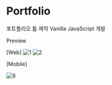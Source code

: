 # Portfolio
 포트폴리오 틀 제작
 Vanilla JavaScript 개발
 

Preview

[Web]
![1](https://user-images.githubusercontent.com/68384429/121136594-cb70ed00-c870-11eb-96ba-896209f1c611.JPG)
![2](https://user-images.githubusercontent.com/68384429/121136727-ec394280-c870-11eb-809a-ec6a042084f3.JPG)

[Mobile]

![6](https://user-images.githubusercontent.com/68384429/121136737-ee9b9c80-c870-11eb-804f-135d207a5946.JPG)
